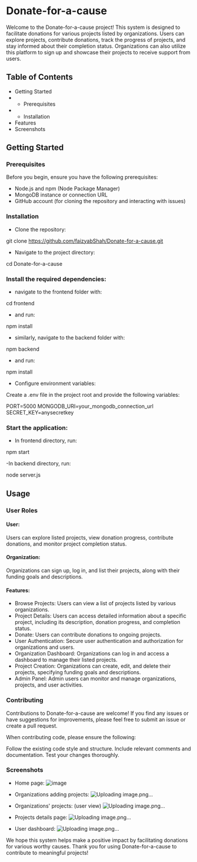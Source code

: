# Donate-for-a-cause
Welcome to the Donate-for-a-cause project! This system is designed to facilitate donations for various projects listed by organizations. Users can explore projects, contribute donations, track the progress of projects, and stay informed about their completion status. Organizations can also utilize this platform to sign up and showcase their projects to receive support from users.

## Table of Contents
- Getting Started
- - Prerequisites
- - Installation
- Features
- Screenshots

## Getting Started
### Prerequisites
Before you begin, ensure you have the following prerequisites:

- Node.js and npm (Node Package Manager)
- MongoDB instance or connection URL
- GitHub account (for cloning the repository and interacting with issues)

### Installation
- Clone the repository:

git clone https://github.com/faizyabShah/Donate-for-a-cause.git

- Navigate to the project directory:

cd Donate-for-a-cause

### Install the required dependencies:

- navigate to the frontend folder with:

cd frontend

- and run:

npm install

- similarly, navigate to the backend folder with:

npm backend

- and run:

npm install

- Configure environment variables:

Create a .env file in the project root and provide the following variables:

PORT=5000
MONGODB_URI=your_mongodb_connection_url
SECRET_KEY=anysecretkey

### Start the application:
- In frontend directory, run:
  
npm start

-In backend directory, run:

node server.js

## Usage
### User Roles
#### User: 
Users can explore listed projects, view donation progress, contribute donations, and monitor project completion status.
#### Organization: 
Organizations can sign up, log in, and list their projects, along with their funding goals and descriptions.
#### Features:
- Browse Projects: Users can view a list of projects listed by various organizations.
- Project Details: Users can access detailed information about a specific project, including its description, donation progress, and completion status.
- Donate: Users can contribute donations to ongoing projects.
- User Authentication: Secure user authentication and authorization for organizations and users.
- Organization Dashboard: Organizations can log in and access a dashboard to manage their listed projects.
- Project Creation: Organizations can create, edit, and delete their projects, specifying funding goals and descriptions.
- Admin Panel: Admin users can monitor and manage organizations, projects, and user activities.


### Contributing
Contributions to Donate-for-a-cause are welcome! If you find any issues or have suggestions for improvements, please feel free to submit an issue or create a pull request.

When contributing code, please ensure the following:

Follow the existing code style and structure.
Include relevant comments and documentation.
Test your changes thoroughly.

### Screenshots

- Home page:
![image](https://github.com/faizyabShah/Donate-for-a-cause/assets/101542222/c60cb9d5-3279-4beb-a113-f8ab81640d42)

- Organizations adding projects:
![Uploading image.png…]()

- Organizations' projects: (user view)
![Uploading image.png…]()

- Projects details page:
![Uploading image.png…]()

- User dashboard:
![Uploading image.png…]()





We hope this system helps make a positive impact by facilitating donations for various worthy causes. Thank you for using Donate-for-a-cause to contribute to meaningful projects!
